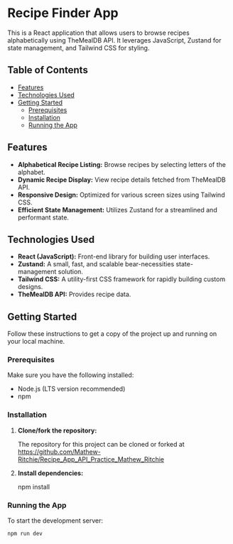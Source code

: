 # Recipe Finder App

This is a React application that allows users to browse recipes alphabetically using TheMealDB API. It leverages JavaScript, Zustand for state management, and Tailwind CSS for styling.

## Table of Contents

- [Features](#features)
- [Technologies Used](#technologies-used)
- [Getting Started](#getting-started)
  - [Prerequisites](#prerequisites)
  - [Installation](#installation)
  - [Running the App](#running-the-app)

## Features

- **Alphabetical Recipe Listing:** Browse recipes by selecting letters of the alphabet.
- **Dynamic Recipe Display:** View recipe details fetched from TheMealDB API.
- **Responsive Design:** Optimized for various screen sizes using Tailwind CSS.
- **Efficient State Management:** Utilizes Zustand for a streamlined and performant state.

## Technologies Used

- **React (JavaScript):** Front-end library for building user interfaces.
- **Zustand:** A small, fast, and scalable bear-necessities state-management solution.
- **Tailwind CSS:** A utility-first CSS framework for rapidly building custom designs.
- **TheMealDB API:** Provides recipe data.

## Getting Started

Follow these instructions to get a copy of the project up and running on your local machine.

### Prerequisites

Make sure you have the following installed:

- Node.js (LTS version recommended)
- npm

### Installation

1.  **Clone/fork the repository:**

    The repository for this project can be cloned or forked at https://github.com/Mathew-Ritchie/Recipe_App_API_Practice_Mathew_Ritchie

2.  **Install dependencies:**

    npm install

### Running the App

To start the development server:

    npm run dev
